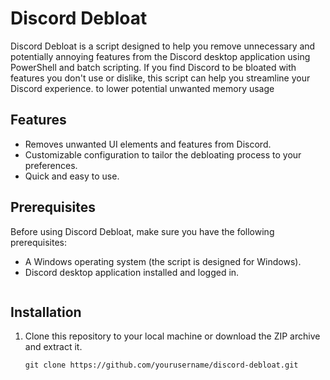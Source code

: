 # Discord Debloat

Discord Debloat is a script designed to help you remove unnecessary and potentially annoying features from the Discord desktop application using PowerShell and batch scripting. If you find Discord to be bloated with features you don't use or dislike, this script can help you streamline your Discord experience. to lower potential unwanted memory usage


## Features

- Removes unwanted UI elements and features from Discord.
- Customizable configuration to tailor the debloating process to your preferences.
- Quick and easy to use.

## Prerequisites

Before using Discord Debloat, make sure you have the following prerequisites:

- A Windows operating system (the script is designed for Windows).
- Discord desktop application installed and logged in.
  ```Powershell Set-ExecutionPolicy Unrestricted
  
## Installation

1. Clone this repository to your local machine or download the ZIP archive and extract it.

   ```batch
   git clone https://github.com/yourusername/discord-debloat.git
